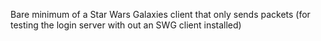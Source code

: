 Bare minimum of a Star Wars Galaxies client that only sends packets (for testing the login server with out an SWG client installed)